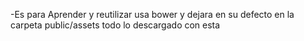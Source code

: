 -Es para Aprender y reutilizar
usa bower y dejara en su defecto en la carpeta public/assets todo lo descargado con esta
